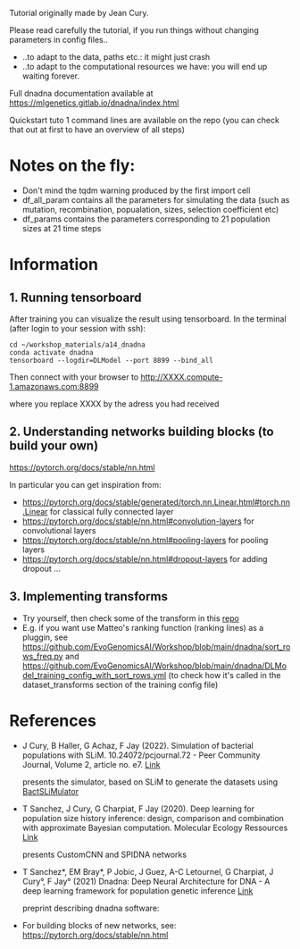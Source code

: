 Tutorial originally made by Jean Cury. 

Please read carefully the tutorial, if you run things without changing parameters in config files.. 
- ..to adapt to the data, paths etc.: it might just crash
- ..to adapt to the computational resources we have: you will end up waiting forever.

Full dnadna documentation available at https://mlgenetics.gitlab.io/dnadna/index.html

Quickstart tuto 1 command lines are available on the repo (you can check that out at first to have an overview of all steps)




# Notes on the fly:

- Don't mind the tqdm warning produced by the first import cell
- df_all_param  contains all the parameters for simulating the data (such as mutation, recombination, popualation, sizes, selection coefficient etc)
- df_params contains the parameters corresponding to 21 population sizes at 21 time steps

# Information
## 1.  Running tensorboard
After training you can visualize the result using tensorboard. 
In the terminal (after login to your session with ssh):

```
cd ~/workshop_materials/a14_dnadna
conda activate dnadna
tensorboard --logdir=DLModel --port 8899 --bind_all
```

Then connect with your browser to 
http://XXXX.compute-1.amazonaws.com:8899

where you replace XXXX by the adress you had received

## 2.  Understanding networks building blocks (to build your own)

https://pytorch.org/docs/stable/nn.html

In particular you can get inspiration from:
- https://pytorch.org/docs/stable/generated/torch.nn.Linear.html#torch.nn.Linear  for classical fully connected layer 
- https://pytorch.org/docs/stable/nn.html#convolution-layers  for convolutional layers
- https://pytorch.org/docs/stable/nn.html#pooling-layers  for pooling layers
- https://pytorch.org/docs/stable/nn.html#dropout-layers for adding dropout
... 

## 3. Implementing transforms
- Try yourself, then check some of the transform in this [repo](https://github.com/EvoGenomicsAI/Workshop/blob/main/dnadna/) 
- E.g. if you want use Matteo's ranking function (ranking lines) as a pluggin, see
https://github.com/EvoGenomicsAI/Workshop/blob/main/dnadna/sort_rows_freq.py
and https://github.com/EvoGenomicsAI/Workshop/blob/main/dnadna/DLModel_training_config_with_sort_rows.yml  (to check how it's called in the dataset_transforms section of the training config file)


# References
- J Cury, B Haller, G Achaz, F Jay (2022). Simulation of bacterial populations with SLiM.   10.24072/pcjournal.72 - Peer Community Journal, Volume 2, article no. e7. [Link](dx.doi.org/10.24072/pcjournal.72)
  
  presents the simulator, based on SLiM to generate the datasets using [BactSLiMulator](https://github.com/jeanrjc/BacterialSlimulations) 


- T Sanchez, J Cury, G Charpiat, F Jay (2020). Deep learning for population size history inference: design, comparison and combination with approximate Bayesian computation. Molecular Ecology Ressources [Link](https://www.lri.fr/~fjay/papers/sanchez_etal_2020_MER.pdf)
  
  presents CustomCNN and SPIDNA networks


- T Sanchez*, EM Bray*, P Jobic, J Guez, A-C Letournel, G Charpiat, J Cury°, F Jay° (2021) Dnadna: Deep Neural Architecture for DNA - A deep learning framework for population genetic inference [Link](https://hal.archives-ouvertes.fr/hal-03352910v2)  
  
  preprint describing dnadna software:
  
  
- For building blocks of new networks, see: https://pytorch.org/docs/stable/nn.html
